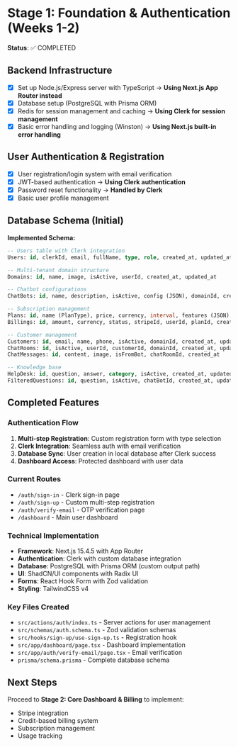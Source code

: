 # Stage 1: Foundation & Authentication (Weeks 1-2)
**Status**: ✅ COMPLETED

## Backend Infrastructure
- [x] Set up Node.js/Express server with TypeScript → **Using Next.js App Router instead**
- [x] Database setup (PostgreSQL with Prisma ORM)
- [x] Redis for session management and caching → **Using Clerk for session management**
- [x] Basic error handling and logging (Winston) → **Using Next.js built-in error handling**

## User Authentication & Registration
- [x] User registration/login system with email verification
- [x] JWT-based authentication → **Using Clerk authentication**
- [x] Password reset functionality → **Handled by Clerk**
- [x] Basic user profile management

## Database Schema (Initial)
**Implemented Schema:**
```sql
-- Users table with Clerk integration
Users: id, clerkId, email, fullName, type, role, created_at, updated_at

-- Multi-tenant domain structure
Domains: id, name, image, isActive, userId, created_at, updated_at

-- Chatbot configurations
ChatBots: id, name, description, isActive, config (JSON), domainId, created_at, updated_at

-- Subscription management
Plans: id, name (PlanType), price, currency, interval, features (JSON), isActive
Billings: id, amount, currency, status, stripeId, userId, planId, created_at, updated_at

-- Customer management
Customers: id, email, name, phone, isActive, domainId, created_at, updated_at
ChatRooms: id, isActive, userId, customerId, domainId, created_at, updated_at
ChatMessages: id, content, image, isFromBot, chatRoomId, created_at

-- Knowledge base
HelpDesk: id, question, answer, category, isActive, created_at, updated_at
FilteredQuestions: id, question, isActive, chatBotId, created_at, updated_at
```

## Completed Features

### Authentication Flow
1. **Multi-step Registration**: Custom registration form with type selection
2. **Clerk Integration**: Seamless auth with email verification
3. **Database Sync**: User creation in local database after Clerk success
4. **Dashboard Access**: Protected dashboard with user data

### Current Routes
- `/auth/sign-in` - Clerk sign-in page
- `/auth/sign-up` - Custom multi-step registration
- `/auth/verify-email` - OTP verification page  
- `/dashboard` - Main user dashboard

### Technical Implementation
- **Framework**: Next.js 15.4.5 with App Router
- **Authentication**: Clerk with custom database integration
- **Database**: PostgreSQL with Prisma ORM (custom output path)
- **UI**: ShadCN/UI components with Radix UI
- **Forms**: React Hook Form with Zod validation
- **Styling**: TailwindCSS v4

### Key Files Created
- `src/actions/auth/index.ts` - Server actions for user management
- `src/schemas/auth.schema.ts` - Zod validation schemas
- `src/hooks/sign-up/use-sign-up.ts` - Registration hook
- `src/app/dashboard/page.tsx` - Dashboard implementation
- `src/app/auth/verify-email/page.tsx` - Email verification
- `prisma/schema.prisma` - Complete database schema

## Next Steps
Proceed to **Stage 2: Core Dashboard & Billing** to implement:
- Stripe integration
- Credit-based billing system
- Subscription management
- Usage tracking